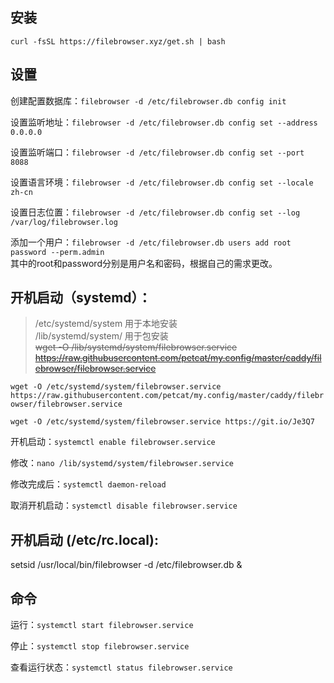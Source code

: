 ## 安装
`curl -fsSL https://filebrowser.xyz/get.sh | bash`   

## 设置

创建配置数据库：`filebrowser -d /etc/filebrowser.db config init`  

设置监听地址：`filebrowser -d /etc/filebrowser.db config set --address 0.0.0.0`   

设置监听端口：`filebrowser -d /etc/filebrowser.db config set --port 8088`   

设置语言环境：`filebrowser -d /etc/filebrowser.db config set --locale zh-cn`   

设置日志位置：`filebrowser -d /etc/filebrowser.db config set --log /var/log/filebrowser.log`    

添加一个用户：`filebrowser -d /etc/filebrowser.db users add root password --perm.admin`    
其中的root和password分别是用户名和密码，根据自己的需求更改。    

## 开机启动（systemd）：   

> /etc/systemd/system 用于本地安装      
> /lib/systemd/system/ 用于包安装     
> ~~wget -O /lib/systemd/system/filebrowser.service https://raw.githubusercontent.com/petcat/my.config/master/caddy/filebrowser/filebrowser.service~~   

`wget -O /etc/systemd/system/filebrowser.service https://raw.githubusercontent.com/petcat/my.config/master/caddy/filebrowser/filebrowser.service`

`wget -O /etc/systemd/system/filebrowser.service https://git.io/Je3Q7`   

开机启动：`systemctl enable filebrowser.service`   

修改：`nano /lib/systemd/system/filebrowser.service`  

修改完成后：`systemctl daemon-reload`   

取消开机启动：`systemctl disable filebrowser.service` 

## 开机启动 (/etc/rc.local):

setsid /usr/local/bin/filebrowser -d /etc/filebrowser.db &   

## 命令

运行：`systemctl start filebrowser.service`   

停止：`systemctl stop filebrowser.service`     

查看运行状态：`systemctl status filebrowser.service`   

